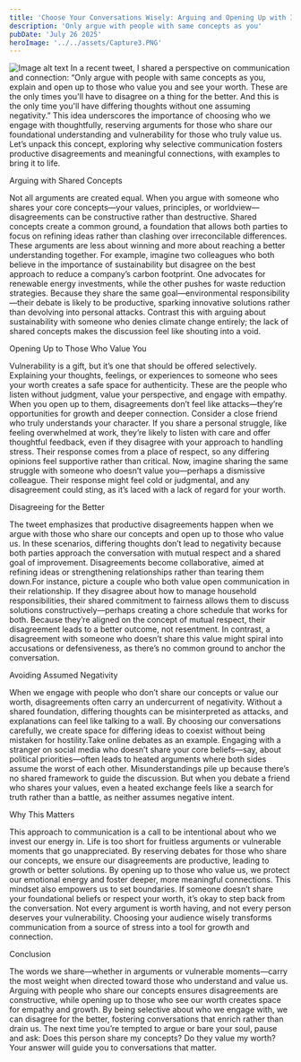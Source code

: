 ```yaml
---
title: 'Choose Your Conversations Wisely: Arguing and Opening Up with Intention'
description: 'Only argue with people with same concepts as you'
pubDate: 'July 26 2025'
heroImage: '../../assets/Capture3.PNG'
---
```


![Image alt text](Capture3.PNG)
In a recent tweet, I shared a perspective on communication and connection: “Only argue with people with same concepts as you, explain and open up to those who value you and see your worth. These are the only times you'll have to disagree on a thing for the better. And this is the only time you'll have differing thoughts without one assuming negativity.” This idea underscores the importance of choosing who we engage with thoughtfully, reserving arguments for those who share our foundational understanding and vulnerability for those who truly value us. Let’s unpack this concept, exploring why selective communication fosters productive disagreements and meaningful connections, with examples to bring it to life.

Arguing with Shared Concepts


Not all arguments are created equal. When you argue with someone who shares your core concepts—your values, principles, or worldview—disagreements can be constructive rather than destructive. Shared concepts create a common ground, a foundation that allows both parties to focus on refining ideas rather than clashing over irreconcilable differences. These arguments are less about winning and more about reaching a better understanding together. For example, imagine two colleagues who both believe in the importance of sustainability but disagree on the best approach to reduce a company’s carbon footprint. One advocates for renewable energy investments, while the other pushes for waste reduction strategies. Because they share the same goal—environmental responsibility—their debate is likely to be productive, sparking innovative solutions rather than devolving into personal attacks. Contrast this with arguing about sustainability with someone who denies climate change entirely; the lack of shared concepts makes the discussion feel like shouting into a void.

Opening Up to Those Who Value You


Vulnerability is a gift, but it’s one that should be offered selectively. Explaining your thoughts, feelings, or experiences to someone who sees your worth creates a safe space for authenticity. These are the people who listen without judgment, value your perspective, and engage with empathy. When you open up to them, disagreements don’t feel like attacks—they’re opportunities for growth and deeper connection. Consider a close friend who truly understands your character. If you share a personal struggle, like feeling overwhelmed at work, they’re likely to listen with care and offer thoughtful feedback, even if they disagree with your approach to handling stress. Their response comes from a place of respect, so any differing opinions feel supportive rather than critical. Now, imagine sharing the same struggle with someone who doesn’t value you—perhaps a dismissive colleague. Their response might feel cold or judgmental, and any disagreement could sting, as it’s laced with a lack of regard for your worth.

Disagreeing for the Better


The tweet emphasizes that productive disagreements happen when we argue with those who share our concepts and open up to those who value us. In these scenarios, differing thoughts don’t lead to negativity because both parties approach the conversation with mutual respect and a shared goal of improvement. Disagreements become collaborative, aimed at refining ideas or strengthening relationships rather than tearing them down.For instance, picture a couple who both value open communication in their relationship. If they disagree about how to manage household responsibilities, their shared commitment to fairness allows them to discuss solutions constructively—perhaps creating a chore schedule that works for both. Because they’re aligned on the concept of mutual respect, their disagreement leads to a better outcome, not resentment. In contrast, a disagreement with someone who doesn’t share this value might spiral into accusations or defensiveness, as there’s no common ground to anchor the conversation.

Avoiding Assumed Negativity


When we engage with people who don’t share our concepts or value our worth, disagreements often carry an undercurrent of negativity. Without a shared foundation, differing thoughts can be misinterpreted as attacks, and explanations can feel like talking to a wall. By choosing our conversations carefully, we create space for differing ideas to coexist without being mistaken for hostility.Take online debates as an example. Engaging with a stranger on social media who doesn’t share your core beliefs—say, about political priorities—often leads to heated arguments where both sides assume the worst of each other. Misunderstandings pile up because there’s no shared framework to guide the discussion. But when you debate a friend who shares your values, even a heated exchange feels like a search for truth rather than a battle, as neither assumes negative intent.

Why This Matters


This approach to communication is a call to be intentional about who we invest our energy in. Life is too short for fruitless arguments or vulnerable moments that go unappreciated. By reserving debates for those who share our concepts, we ensure our disagreements are productive, leading to growth or better solutions. By opening up to those who value us, we protect our emotional energy and foster deeper, more meaningful connections. This mindset also empowers us to set boundaries. If someone doesn’t share your foundational beliefs or respect your worth, it’s okay to step back from the conversation. Not every argument is worth having, and not every person deserves your vulnerability. Choosing your audience wisely transforms communication from a source of stress into a tool for growth and connection.

Conclusion


The words we share—whether in arguments or vulnerable moments—carry the most weight when directed toward those who understand and value us. Arguing with people who share our concepts ensures disagreements are constructive, while opening up to those who see our worth creates space for empathy and growth. By being selective about who we engage with, we can disagree for the better, fostering conversations that enrich rather than drain us. The next time you’re tempted to argue or bare your soul, pause and ask: Does this person share my concepts? Do they value my worth? Your answer will guide you to conversations that matter.


